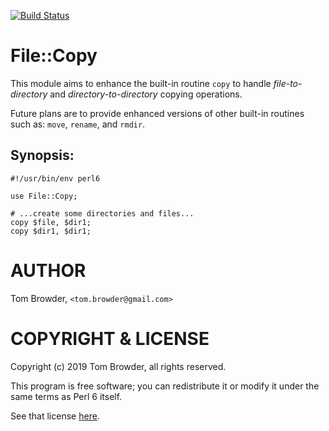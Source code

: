 [![Build Status](https://travis-ci.org/tbrowder/File-Copy.svg?branch=master)](https://travis-ci.org/tbrowder/File-Copy)

# File::Copy

This module aims to enhance the built-in routine `copy` to handle
*file-to-directory* and *directory-to-directory* copying operations.

Future plans are to provide enhanced versions of other built-in
routines such as: `move`, `rename`, and `rmdir`.

## Synopsis:

~~~
#!/usr/bin/env perl6

use File::Copy;

# ...create some directories and files...
copy $file, $dir1;
copy $dir1, $dir1;
~~~

AUTHOR
======

Tom Browder, `<tom.browder@gmail.com>`

COPYRIGHT & LICENSE
===================

Copyright (c) 2019 Tom Browder, all rights reserved.

This program is free software; you can redistribute it or modify
it under the same terms as Perl 6 itself.

See that license [here](./LICENSE).

